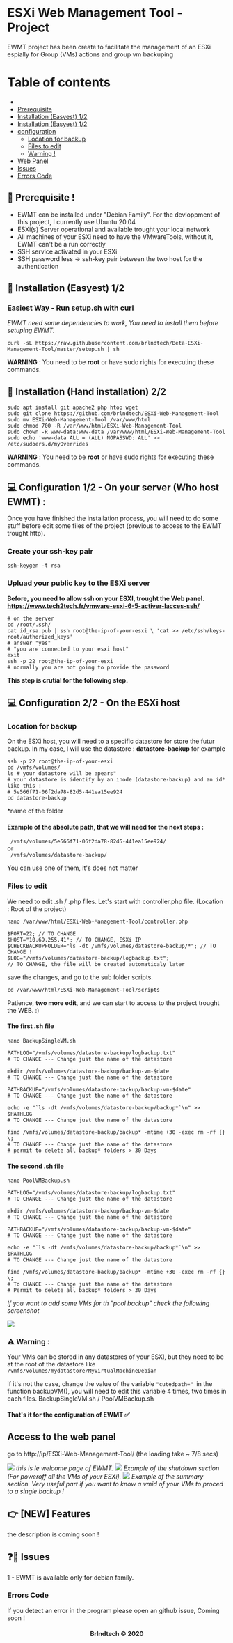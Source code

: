 # ESXi Web Management Tool -  Project 
EWMT project has been create to 
facilitate the management of an ESXi espially for Group (VMs) actions and group vm backuping 

Table of contents
=================

<!--ts-->
   * [](#gh-md-toc)
   * [Prerequisite](#bookmark_tabs-prerequisite-)
   * [Installation (Easyest) 1/2](#pushpin-installation-easyest-12)
   * [Installation (Easyest) 1/2](#pushpin-installation-hand-installation-22)
   * [configuration](#computer-configuration-12---on-your-server-who-host-ewmt-)
      * [Location for backup](#location-for-backup)
      * [Files to edit](#files-to-edit)
      * [Warning !](#warning-warning-)
   * [Web Panel](#access-to-the-web-panel)
   * [Issues]()
   * [Errors Code](#errors-code)
<!--te-->

## :bookmark_tabs: Prerequisite !

- EWMT can be installed under "Debian Family". For the  devloppment of this project, I currently use Ubuntu 20.04
- ESXi(s) Server operational and available trought your local network
- All machines of your ESXi need to have the VMwareTools, without it, EWMT can't be a run correctly 
- SSH service activated in your ESXi
- SSH password less -> ssh-key pair between the two host for the authentication

## :pushpin: Installation (Easyest) 1/2

### Easiest Way - Run setup.sh with curl 
<i> EWMT need some dependencies to work, You need to install them before setuping EWMT. </i>

```
curl -sL https://raw.githubusercontent.com/brlndtech/Beta-ESXi-Management-Tool/master/setup.sh | sh
``` 
**WARNING** : You need to be <b>root</b> or have sudo rights for executing these commands. 

## :pushpin: Installation (Hand installation) 2/2
```
sudo apt install git apache2 php htop wget
sudo git clone https://github.com/brlndtech/ESXi-Web-Management-Tool
sudo mv ESXi-Web-Management-Tool /var/www/html
sudo chmod 700 -R /var/www/html/ESXi-Web-Management-Tool
sudo chown -R www-data:www-data /var/www/html/ESXi-Web-Management-Tool
sudo echo 'www-data ALL = (ALL) NOPASSWD: ALL' >> /etc/sudoers.d/myOverrides
```

**WARNING** : You need to be <b>root</b> or have sudo rights for executing these commands. 

## :computer: Configuration 1/2 - On your server (Who host EWMT) : 

Once you have finished the installation process, you will need to do some stuff before edit some files of the project (previous to access to the EWMT trought http). 


### Create your ssh-key pair 

```
ssh-keygen -t rsa 
```

### Upluad your public key to the ESXi server

<b> Before, you need to allow ssh on your ESXI, trought the Web panel. https://www.tech2tech.fr/vmware-esxi-6-5-activer-lacces-ssh/</b>

```
# on the server
cd /root/.ssh/
cat id_rsa.pub | ssh root@the-ip-of-your-esxi \ 'cat >> /etc/ssh/keys-root/authorized_keys'
# answer "yes"
# "you are connected to your esxi host"
exit
ssh -p 22 root@the-ip-of-your-esxi
# normally you are not going to provide the password
```
<b> This step is crutial for the following step. </b>

## :computer: Configuration 2/2 - On the ESXi host

### Location for backup 

On the ESXi host, you will need to a specific datastore for store the futur backup. In my case, I will use the datastore : <b> datastore-backup </b> for example

```
ssh -p 22 root@the-ip-of-your-esxi
cd /vmfs/volumes/
ls # your datastore will be apears" 
# your datastore is identify by an inode (datastore-backup) and an id* like this : 
# 5e566f71-06f2da78-82d5-441ea15ee924
cd datastore-backup

```
*name of the folder 

#### Example of the absolute path, that we will need for the next steps : </br>

<code> /vmfs/volumes/5e566f71-06f2da78-82d5-441ea15ee924/ </code> </br>
or <br>
<code> /vmfs/volumes/datastore-backup/</code> <br>

You can use one of them, it's does not matter

### Files to edit

We need to edit .sh / .php files. Let's start with controller.php file. (Location : Root of the project)
```
nano /var/www/html/ESXi-Web-Management-Tool/controller.php
```

```
$PORT=22; // TO CHANGE 
$HOST="10.69.255.41"; // TO CHANGE, ESXi IP
$CHECKBACKUPFOLDER="ls -dt /vmfs/volumes/datastore-backup/*"; // TO CHANGE !
$LOG="/vmfs/volumes/datastore-backup/logbackup.txt"; 
// TO CHANGE, the file will be created automaticaly later
```

save the changes, and go to the sub folder scripts. 

```
cd /var/www/html/ESXi-Web-Management-Tool/scripts
```

Patience, <b>two more edit</b>, and we can start to access to the project trought the WEB. :) 

#### The first .sh file 
``` 
nano BackupSingleVM.sh
```
```
PATHLOG="/vmfs/volumes/datastore-backup/logbackup.txt" 
# TO CHANGE --- Change just the name of the datastore

mkdir /vmfs/volumes/datastore-backup/backup-vm-$date 
# TO CHANGE --- Change just the name of the datastore

PATHBACKUP="/vmfs/volumes/datastore-backup/backup-vm-$date" 
# TO CHANGE --- Change just the name of the datastore 

echo -e "`ls -dt /vmfs/volumes/datastore-backup/backup*`\n" >> $PATHLOG 
# TO CHANGE --- Change just the name of the datastore

find /vmfs/volumes/datastore-backup/backup* -mtime +30 -exec rm -rf {} \; 
# TO CHANGE --- Change just the name of the datastore
# permit to delete all backup* folders > 30 Days
```
#### The second .sh file 
```
nano PoolVMBackup.sh
```
```
PATHLOG="/vmfs/volumes/datastore-backup/logbackup.txt" 
# TO CHANGE --- Change just the name of the datastore

mkdir /vmfs/volumes/datastore-backup/backup-vm-$date 
# TO CHANGE --- Change just the name of the datastore

PATHBACKUP="/vmfs/volumes/datastore-backup/backup-vm-$date" 
# TO CHANGE --- Change just the name of the datastore 

echo -e "`ls -dt /vmfs/volumes/datastore-backup/backup*`\n" >> $PATHLOG 
# TO CHANGE --- Change just the name of the datastore 

find /vmfs/volumes/datastore-backup/backup* -mtime +30 -exec rm -rf {} \; 
# To CHANGE --- Change just the name of the datastore 
# Permit to delete all backup* folders > 30 Days
```

<i> If you want to add some VMs for th "pool backup" check the following screenshot </i>

<img src="https://i.imgur.com/ZJt87Vu.jpg">




### :warning: Warning : 

Your VMs can be stored in any datastores of your ESXI, but they need to be at the root of the datastore like <code> /vmfs/volumes/mydatastore/MyVirtualMachineDebian </code> <br>

if it's not the case, change the value of the variable <code>"cutedpath=" </code>in the function backupVM(), you will need to edit this variable 4 times, two times in each files.  BackupSingleVM.sh / PoolVMBackup.sh


#### That's it for the configuration of EWMT :white_check_mark:

## Access to the web panel

go to http://ip/ESXi-Web-Management-Tool/ (the loading take ~ 7/8 secs)

<img src="https://i.imgur.com/H3u7cAb.jpg">
<i> this is le welcome page of EWMT. </i>
<img src="https://i.imgur.com/oFNUZ3e.jpg">
<i> Example of the shutdown section (For poweroff all the VMs of your ESXi). </i>
<img src="https://i.imgur.com/AQauBMu.jpg">
<i> Example of the summary section. Very useful part if you want to know a vmid of your VMs to proced to a single backup ! </i>

## :point_right: [NEW] Features 

the description is coming soon !

## :question::speech_balloon: Issues 

1 -  EWMT is available only for debian family. 


### Errors Code 

If you detect an error in the program please open an github issue,
Coming soon !

#### <center>Brlndtech &copy; 2020</center>

